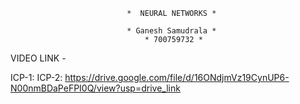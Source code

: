                               *  NEURAL NETWORKS *

                              * Ganesh Samudrala *
                                  * 700759732 *
 
VIDEO LINK - 

ICP-1:
ICP-2: https://drive.google.com/file/d/16ONdjmVz19CynUP6-N00nmBDaPeFPI0Q/view?usp=drive_link
